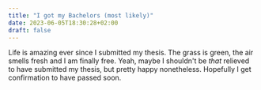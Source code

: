 ```yaml
---
title: "I got my Bachelors (most likely)"
date: 2023-06-05T18:30:28+02:00
draft: false
---
```


Life is amazing ever since I submitted my thesis. 
The grass is green, the air smells fresh and I am finally free.
Yeah, maybe I shouldn't be _that_ relieved to have submitted my thesis, but pretty happy nonetheless.
Hopefully I get confirmation to have passed soon.
